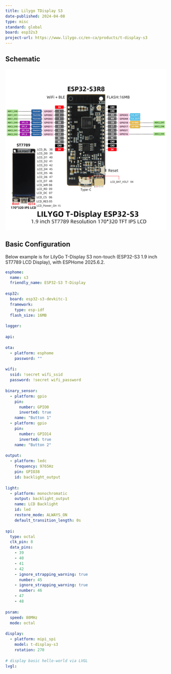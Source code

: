 ```yaml
---
title: Lilygo TDisplay S3
date-published: 2024-04-08
type: misc
standard: global
board: esp32s3
project-url: https://www.lilygo.cc/en-ca/products/t-display-s3
---
```


## Schematic

![TDisplay S3 Schematic](tdisplay-s3.webp "TDisplay S3 Schematic")

## Basic Configuration

Below example is for LilyGo T-Display S3 non-touch (ESP32-S3 1.9 inch ST7789 LCD Display), with ESPHome 2025.6.2.

```yaml
esphome:
  name: s3
  friendly_name: ESP32-S3 T-Display

esp32:
  board: esp32-s3-devkitc-1
  framework:
    type: esp-idf
  flash_size: 16MB

logger:

api:

ota:
  - platform: esphome
    password: ""

wifi:
  ssid: !secret wifi_ssid
  password: !secret wifi_password

binary_sensor:
  - platform: gpio
    pin:
      number: GPIO0
      inverted: true
    name: "Button 1"
  - platform: gpio
    pin:
      number: GPIO14
      inverted: true
    name: "Button 2"

output:
  - platform: ledc
    frequency: 9765Hz
    pin: GPIO38
    id: backlight_output

light:
  - platform: monochromatic
    output: backlight_output
    name: LCD Backlight
    id: led
    restore_mode: ALWAYS_ON
    default_transition_length: 0s

spi:
  type: octal
  clk_pin: 8
  data_pins:
    - 39
    - 40
    - 41
    - 42
    - ignore_strapping_warning: true
      number: 45
    - ignore_strapping_warning: true
      number: 46
    - 47
    - 48

psram:
  speed: 80MHz
  mode: octal

display:
  - platform: mipi_spi
    model: t-display-s3
    rotation: 270

# display basic hello-world via LVGL
lvgl:

```
